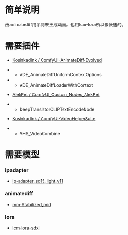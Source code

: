 # 简单说明

由animatediff用示词来生成动画。也用lcm-lora所以很快速的。

# 需要插件

- [Kosinkadink / ComfyUI-AnimateDiff-Evolved](https://github.com/Kosinkadink/ComfyUI-AnimateDiff-Evolved)
- - ADE_AnimateDiffUniformContextOptions
- - ADE_AnimateDiffLoaderWithContext

- [AlekPet / ComfyUI_Custom_Nodes_AlekPet](https://github.com/AlekPet/ComfyUI_Custom_Nodes_AlekPet)
- - DeepTranslatorCLIPTextEncodeNode

- [Kosinkadink / ComfyUI-VideoHelperSuite](https://github.com/Kosinkadink/ComfyUI-VideoHelperSuite)
- - VHS_VideoCombine

# 需要模型

### ipadapter
- [ip-adapter_sd15_light_v11](https://huggingface.co/h94/IP-Adapter)

### animatediff
- [mm-Stabilized_mid](https://huggingface.co/manshoety/AD_Stabilized_Motion/blob/main/mm-Stabilized_mid.pth)

### lora
- [lcm-lora-sdxl](https://huggingface.co/latent-consistency/lcm-lora-sdxl)